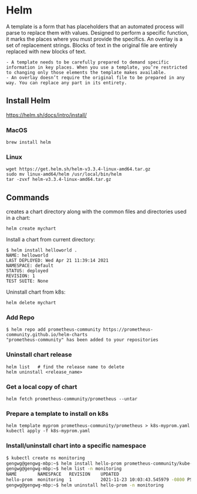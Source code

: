 # Helm

A template is a form that has placeholders that an automated process will parse to replace them with values. Designed to perform a specific function, it marks the places where you must provide the specifics. 
An overlay is a set of replacement strings. Blocks of text in the original file are entirely replaced with new blocks of text.

    - A template needs to be carefully prepared to demand specific information in key places. When you use a template, you’re restricted to changing only those elements the template makes available.
    - An overlay doesn’t require the original file to be prepared in any way. You can replace any part in its entirety.


## Install Helm

https://helm.sh/docs/intro/install/

### MacOS

```
brew install helm
```

### Linux

```
wget https://get.helm.sh/helm-v3.3.4-linux-amd64.tar.gz
sudo mv linux-amd64/helm /usr/local/bin/helm
tar -zvxf helm-v3.3.4-linux-amd64.tar.gz
```

## Commands 

creates a chart directory along with the common files and directories used in a chart:

```
helm create mychart
```

Install a chart from current directory:

```
$ helm install helloworld .
NAME: helloworld
LAST DEPLOYED: Wed Apr 21 11:39:14 2021
NAMESPACE: default
STATUS: deployed
REVISION: 1
TEST SUITE: None
```

Uninstall chart from k8s:

```
helm delete mychart
```

### Add Repo

```
$ helm repo add prometheus-community https://prometheus-community.github.io/helm-charts
"prometheus-community" has been added to your repositories
```

### Uninstall chart release

```
helm list   # find the release name to delete
helm uninstall <release_name>
```

### Get a local copy of chart

```
helm fetch prometheus-community/prometheus --untar
```

### Prepare a template to install on k8s

```
helm template myprom prometheus-community/prometheus > k8s-myprom.yaml
kubectl apply -f k8s-myprom.yaml
```

### Install/uninstall chart into a specific namespace

```sh
$ kubectl create ns monitoring
gengwg@gengwg-mbp:~$ helm install hello-prom prometheus-community/kube-prometheus-stack -n monitoring
gengwg@gengwg-mbp:~$ helm list -n monitoring
NAME      	NAMESPACE 	REVISION	UPDATED                             	STATUS  	CHART                       	APP VERSION
hello-prom	monitoring	1       	2021-11-23 10:03:43.545979 -0800 PST	deployed	kube-prometheus-stack-20.0.1	0.52.0
gengwg@gengwg-mbp:~$ helm uninstall hello-prom -n monitoring
```

